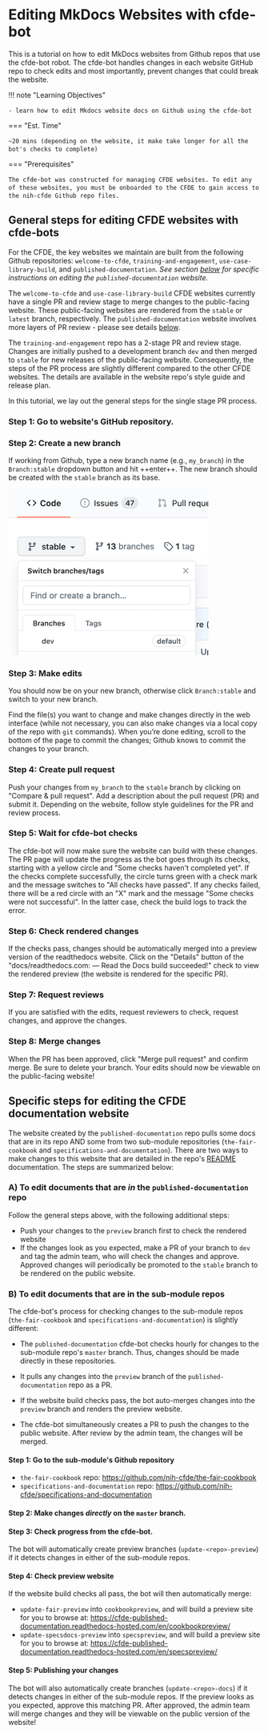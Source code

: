 # Editing MkDocs Websites with cfde-bot

This is a tutorial on how to edit MkDocs websites from Github repos that use the cfde-bot robot. The cfde-bot handles changes in each website GitHub repo to check  edits and most importantly, prevent changes that could break the website.

!!! note "Learning Objectives"

    - learn how to edit Mkdocs website docs on Github using the cfde-bot

=== "Est. Time"

    ~20 mins (depending on the website, it make take longer for all the bot's checks to complete)

=== "Prerequisites"

    The cfde-bot was constructed for managing CFDE websites. To edit any of these websites, you must be onboarded to the CFDE to gain access to the nih-cfde Github repo files.

## General steps for editing CFDE websites with cfde-bots

For the CFDE, the key websites we maintain are built from the following Github repositories: `welcome-to-cfde`, `training-and-engagement`, `use-case-library-build`, and `published-documentation`. *See section [below](#published-docs) for specific instructions on editing the `published-documentation` website.*

The `welcome-to-cfde` and `use-case-library-build` CFDE websites currently have a single PR and review stage to merge changes to the public-facing website. These public-facing websites are rendered from the `stable` or `latest` branch, respectively. The `published-documentation` website involves more layers of PR review - please see details [below](#published-docs).

The `training-and-engagement` repo has a 2-stage PR and review stage. Changes are initially pushed to a development branch `dev` and then merged to `stable` for new releases of the public-facing website. Consequently, the steps of the PR process are slightly different compared to the other CFDE websites. The details are available in the website repo's style guide and release plan.

In this tutorial, we lay out the general steps for the single stage PR process.

### Step 1: Go to website's GitHub repository.

### Step 2: Create a new branch

If working from Github, type a new branch name (e.g., `my_branch`) in the `Branch:stable` dropdown button and hit ++enter++. The new branch should be created with the `stable` branch as its base.

![](../images/github-branch-stable.png "create new github branch")

### Step 3: Make edits

You should now be on your new branch, otherwise click `Branch:stable` and switch to your new branch.

Find the file(s) you want to change and make changes directly in the web interface (while not necessary, you can also make changes via a local copy of the repo with `git` commands). When you’re done editing, scroll to the bottom of the page to commit the changes; Github knows to commit the changes to your branch.

### Step 4: Create pull request

Push your changes from `my_branch` to the `stable` branch by clicking on "Compare & pull request". Add a description about the pull request (PR) and submit it. Depending on the website, follow style guidelines for the PR and review process.

### Step 5: Wait for cfde-bot checks

The cfde-bot will now make sure the website can build with these changes. The PR page will update the progress as the bot goes through its checks, starting with a yellow circle and "Some checks haven't completed yet". If the checks complete successfully, the circle turns green with a check mark and the message switches to "All checks have passed". If any checks failed, there will be a red circle with an "X" mark and the message "Some checks were not successful". In the latter case, check the build logs to track the error.

### Step 6: Check rendered changes

If the checks pass, changes should be automatically merged into a preview version of the readthedocs website. Click on the "Details" button of the "docs/readthedocs.com:<Github repo> — Read the Docs build succeeded!" check to view the rendered preview (the website is rendered for the specific PR).

### Step 7: Request reviews

If you are satisfied with the edits, request reviewers to check, request changes, and approve the changes.

### Step 8: Merge changes

When the PR has been approved, click "Merge pull request" and confirm merge. Be sure to delete your branch. Your edits should now be viewable on the public-facing website!

## Specific steps for editing the CFDE documentation website <a name="published-docs"></a>

The website created by the `published-documentation` repo pulls some docs that are in its repo AND some from two sub-module repositories (`the-fair-cookbook` and `specifications-and-documentation`). There are two ways to make changes to this website that are detailed in the repo's [README](https://github.com/nih-cfde/published-documentation/blob/dev/README.md) documentation. The steps are summarized below:

### A) **To edit documents that are *in* the `published-documentation` repo**

Follow the general steps above, with the following additional steps:

- Push your changes to the `preview` branch first to check the rendered website
- If the changes look as you expected, make a PR of your branch to `dev` and tag the admin team, who will check the changes and approve. Approved changes will periodically be promoted to the `stable` branch to be rendered on the public website.

### B) **To edit documents that are in the sub-module repos**

The cfde-bot's process for checking changes to the sub-module repos (`the-fair-cookbook` and `specifications-and-documentation`) is slightly different:

- The `published-documentation` cfde-bot checks hourly for changes to the sub-module repo's `master` branch. Thus, changes should be made directly in these repositories.

- It pulls any changes into the `preview` branch of the `published-documentation` repo as a PR.

- If the website build checks pass, the bot auto-merges changes into the `preview` branch and renders the preview website.

- The cfde-bot simultaneously creates a PR to push the changes to the public website. After review by the admin team, the changes will be merged.

#### Step 1: Go to the sub-module's Github repository

- `the-fair-cookbook` repo: https://github.com/nih-cfde/the-fair-cookbook
- `specifications-and-documentation` repo: https://github.com/nih-cfde/specifications-and-documentation

#### Step 2: Make changes *directly* on the `master` branch.

#### Step 3: Check progress from the cfde-bot.

The bot will automatically create preview branches (`update-<repo>-preview`) if it detects changes in either of the sub-module repos.

#### Step 4: Check preview website

If the website build checks all pass, the bot will then automatically merge:

- `update-fair-preview` into `cookbookpreview`, and will build a preview site for you to browse at: https://cfde-published-documentation.readthedocs-hosted.com/en/cookbookpreview/
- `update-specsdocs-preview` into `specspreview`, and will build a preview site for you to browse at: https://cfde-published-documentation.readthedocs-hosted.com/en/specspreview/

#### Step 5: Publishing your changes

The bot will also automatically create branches (`update-<repo>-docs`) if it detects changes in either of the sub-module repos. If the preview looks as you expected, approve this matching PR. After approved, the admin team will merge changes and they will be viewable on the public version of the website!
